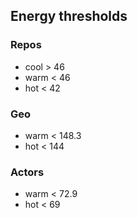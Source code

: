 ## Energy thresholds

### Repos
- cool > 46
- warm < 46
- hot < 42

### Geo
- warm < 148.3
- hot < 144

### Actors
- warm < 72.9
- hot < 69
